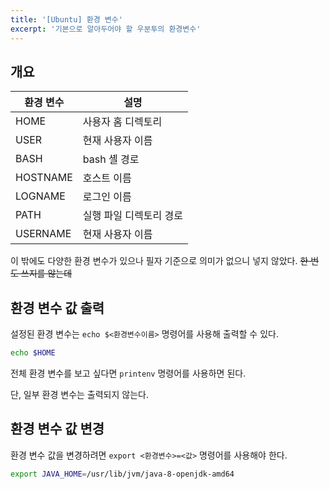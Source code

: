 ```yaml
---
title: '[Ubuntu] 환경 변수'
excerpt: '기본으로 알아두어야 할 우분투의 환경변수'
---
```


## 개요

| 환경 변수 | 설명                    |
| --------- | ----------------------- |
| HOME      | 사용자 홈 디렉토리      |
| USER      | 현재 사용자 이름        |
| BASH      | bash 셸 경로            |
| HOSTNAME  | 호스트 이름             |
| LOGNAME   | 로그인 이름             |
| PATH      | 실행 파일 디렉토리 경로 |
| USERNAME  | 현재 사용자 이름        |

이 밖에도 다양한 환경 변수가 있으나 필자 기준으로 의미가 없으니 넣지 않았다. ~~한 번도 쓰지를 않는데~~

## 환경 변수 값 출력

설정된 환경 변수는 `echo $<환경변수이름>` 명령어를 사용해 출력할 수 있다.

```bash
echo $HOME
```

전체 환경 변수를 보고 싶다면 `printenv` 명령어를 사용하면 된다.

단, 일부 환경 변수는 출력되지 않는다.

## 환경 변수 값 변경

환경 변수 값을 변경하려면 `export <환경변수>=<값>` 명령어를 사용해야 한다.

```bash
export JAVA_HOME=/usr/lib/jvm/java-8-openjdk-amd64
```
